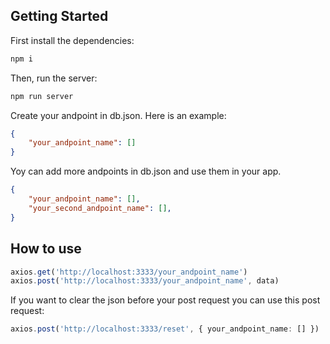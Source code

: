 ## Getting Started

First install the dependencies:

```bash
npm i
```

Then, run the server:

```bash
npm run server
```

Create your andpoint in db.json. Here is an example:

```JSON
{
	"your_andpoint_name": []
}
```

Yoy can add more andpoints in db.json and use them in your app.

```JSON
{
	"your_andpoint_name": [],
	"your_second_andpoint_name": [],
}
```

## How to use

```TypeScript
axios.get('http://localhost:3333/your_andpoint_name')
axios.post('http://localhost:3333/your_andpoint_name', data)
```

If you want to clear the json before your post request you can use this post request:

```TypeScript
axios.post('http://localhost:3333/reset', { your_andpoint_name: [] })
```
